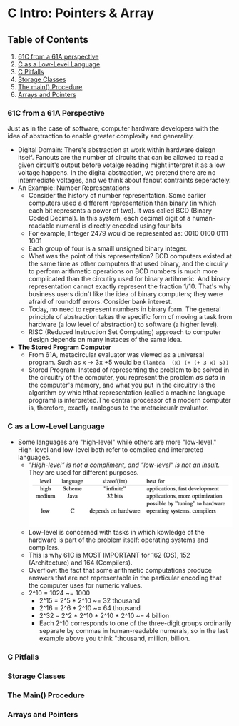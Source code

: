 # C Intro: Pointers & Array

## Table of Contents 
   1. [61C from a 61A perspective](#first)
   2. [C as a Low-Level Language](#second)
   3. [C Pitfalls](#third)
   4. [Storage Classes](#fourth)
   5. [The main() Procedure](#fifth)
   6. [Arrays and Pointers](#sixth) 

### <a name = "first"></a>**61C from a 61A Perspective**
Just as in the case of software, computer hardware developers with the idea of abstraction to enable greater complexity and generality. 
- Digital Domain: There's abstraction at work within hardware deisgn itself. Fanouts are the number of circuits that can be allowed to read a given circuit's output before votalge reading might interpret it as a low voltage happens. In the digital abstraction, we pretend there are no intermediate voltages, and we think about fanout contraints seperactely. 
- An Example: Number Representations 
  - Consider the history of number representation. Some earlier computers used a different representation than binary (in which each bit represents a power of two). It was called BCD (Binary Coded Decimal). In this system, each decimal digit of a human-readable numeral is directly encoded using four bits 
  - For example, Integer 2479 would be represented as: 0010 0100 0111 1001 
  - Each group of four is a smaill unsigned binary integer. 
  - What was the point of this representation? BCD computers existed at the same time as other computers that used binary, and the circuiry to perform arithmetic operations on BCD numbers is much more complicated than the circutiry used for binary artihmetic. And binary representation cannot exactly represent the fraction 1/10. That's why business users didn't like the idea of binary computers; they were afraid of roundoff errors. Consider bank interest.
  - Today, no need to represent numbers in binary form. The general principle of abstraction takes the specific form of moving a task from hardware (a low level of abstraction) to software (a higher level). 
  - RISC (Reduced Instruction Set Computing) approach to computer design depends on many instaces of the same idea. 
- **The Stored Program Computer** 
  - From 61A, metacircular evaluator was viewed as a universal program. Such as x -> 3x +5 would be `(lambda  (x) (+ (+ 3 x) 5))`
  - Stored Program: Instead of representing the problem to be solved in the circuitry of the computer, you represent the problem *as data* in the computer's memory, and what you put in the circuitry is the algorithm by whic hthat representation (called a machine language program) is interpreted.The central processor of a modern computer is, therefore, exactly analogous to the metacircualr evaluator.

### <a name = "second"></a>**C as a Low-Level Language** 
- Some languages are "high-level" while others are more "low-level." High-level and low-level both refer to compiled and interpreted languages. 
  - *"High-level" is not a compliment, and "low-level" is not an insult.* They are used for different purposes.
  ![differnt languages](Image/languages.png)
  - Low-level is concerned with tasks in which kowledge of the hardware is part of the problem itself: operating systems and compilers. 
  - This is why 61C is MOST IMPORTANT for 162 (OS), 152 (Architecture) and 164 (Compilers). 
  - Overflow: the fact that some arithmetic computations produce answers that are not representable in the particular encoding that the computer uses for numeric values. 
  - 2^10 = 1024 ~= 1000 
    - 2^15 = 2^5 * 2^10 ~= 32 thousand 
    - 2^16 = 2^6 * 2^10 ~= 64 thousand 
    - 2^32 = 2^2 * 2^10 * 2^10 * 2^10 ~= 4 billion 
    - Each 2^10 corresponds to one of the three-digit groups ordinarily separate by commas in human-readable numerals, so in the last example above you think "thousand, million, billion. 



### <a name = "third"></a>C Pitfalls

### <a name = "fourth"></a>Storage Classes 

### <a name = "fifth"></a>The Main() Procedure

### <a name = "sixth"></a>Arrays and Pointers